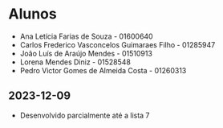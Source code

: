# Alunos

* Ana Letícia Farias de Souza - 01600640
* Carlos Frederico Vasconcelos Guimaraes Filho - 01285947
* João Luís de Araújo Mendes - 01510913
* Lorena Mendes Diniz - 01528548
* Pedro Victor Gomes de Almeida Costa - 01260313

## 2023-12-09

* Desenvolvido parcialmente até a lista 7
